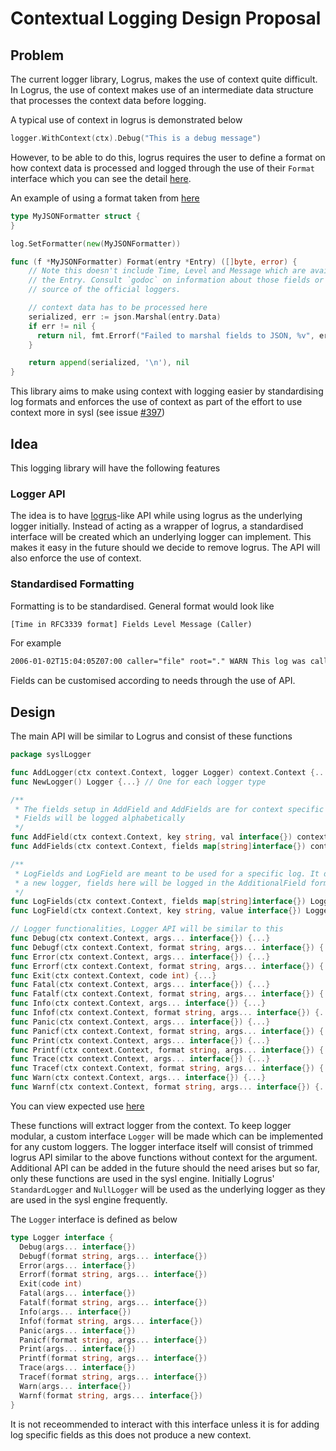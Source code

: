 # Contextual Logging Design Proposal

## Problem

The current logger library, Logrus, makes the use of context quite difficult. In Logrus, the use of context makes use of an intermediate data structure that processes the context data before logging.

A typical use of context in logrus is demonstrated below
```go
logger.WithContext(ctx).Debug("This is a debug message")
```

However, to be able to do this, logrus requires the user to define a format on how context data is processed and logged through the use of their `Format` interface which you can see the detail [here](https://godoc.org/github.com/sirupsen/logrus#TextFormatter.Format).

An example of using a format taken from [here](https://github.com/sirupsen/logrus)
```go
type MyJSONFormatter struct {
}

log.SetFormatter(new(MyJSONFormatter))

func (f *MyJSONFormatter) Format(entry *Entry) ([]byte, error) {
    // Note this doesn't include Time, Level and Message which are available on
    // the Entry. Consult `godoc` on information about those fields or read the
    // source of the official loggers.

    // context data has to be processed here
    serialized, err := json.Marshal(entry.Data)
    if err != nil {
      return nil, fmt.Errorf("Failed to marshal fields to JSON, %v", err)
    }

    return append(serialized, '\n'), nil
}
```

This library aims to make using context with logging easier by standardising log formats and enforces the use of context as part of the effort to use context more in sysl (see issue [#397](https://github.com/anz-bank/sysl/issues/397))

## Idea

This logging library will have the following features

### Logger API

The idea is to have [logrus](https://github.com/sirupsen/logrus)-like API while using logrus as the underlying logger initially. Instead of acting as a wrapper of logrus, a standardised interface will be created which an underlying logger can implement. This makes it easy in the future should we decide to remove logrus. The API will also enforce the use of context.

### Standardised Formatting

Formatting is to be standardised. General format would look like

```txt
[Time in RFC3339 format] Fields Level Message (Caller)
```

For example

```txt
2006-01-02T15:04:05Z07:00 caller="file" root="." WARN This log was called (file.go:5)
```

Fields can be customised according to needs through the use of API.

## Design

The main API will be similar to Logrus and consist of these functions

```go
package syslLogger

func AddLogger(ctx context.Context, logger Logger) context.Context {...}
func NewLogger() Logger {...} // One for each logger type

/**
 * The fields setup in AddField and AddFields are for context specific fields
 * Fields will be logged alphabetically
 */
func AddField(ctx context.Context, key string, val interface{}) context.Context {...}
func AddFields(ctx context.Context, fields map[string]interface{}) context.Context {...}

/**
 * LogFields and LogField are meant to be used for a specific log. It does not return context with
 * a new logger, fields here will be logged in the AdditionalField format
 */
func LogFields(ctx context.Context, fields map[string]interface{}) Logger {...}
func LogField(ctx context.Context, key string, value interface{}) Logger {...}

// Logger functionalities, Logger API will be similar to this
func Debug(ctx context.Context, args... interface{}) {...}
func Debugf(ctx context.Context, format string, args... interface{}) {...}
func Error(ctx context.Context, args... interface{}) {...}
func Errorf(ctx context.Context, format string, args... interface{}) {...}
func Exit(ctx context.Context, code int) {...}
func Fatal(ctx context.Context, args... interface{}) {...}
func Fatalf(ctx context.Context, format string, args... interface{}) {...}
func Info(ctx context.Context, args... interface{}) {...}
func Infof(ctx context.Context, format string, args... interface{}) {...}
func Panic(ctx context.Context, args... interface{}) {...}
func Panicf(ctx context.Context, format string, args... interface{}) {...}
func Print(ctx context.Context, args... interface{}) {...}
func Printf(ctx context.Context, format string, args... interface{}) {...}
func Trace(ctx context.Context, args... interface{}) {...}
func Tracef(ctx context.Context, format string, args... interface{}) {...}
func Warn(ctx context.Context, args... interface{}) {...}
func Warnf(ctx context.Context, format string, args... interface{}) {...}
```

You can view expected use [here](contextual-logging-example/main.go)

These functions will extract logger from the context. To keep logger modular, a custom interface `Logger` will be made which can be implemented for any custom loggers. The logger interface itself will consist of trimmed logrus API similar to the above functions without context for the argument. Additional API can be added in the future should the need arises but so far, only these functions are used in the sysl engine. Initially Logrus' `StandardLogger` and `NullLogger` will be used as the underlying logger as they are used in the sysl engine frequently.

The `Logger` interface is defined as below
```go
type Logger interface {
  Debug(args... interface{})
  Debugf(format string, args... interface{})
  Error(args... interface{})
  Errorf(format string, args... interface{})
  Exit(code int)
  Fatal(args... interface{})
  Fatalf(format string, args... interface{})
  Info(args... interface{})
  Infof(format string, args... interface{})
  Panic(args... interface{})
  Panicf(format string, args... interface{})
  Print(args... interface{})
  Printf(format string, args... interface{})
  Trace(args... interface{})
  Tracef(format string, args... interface{})
  Warn(args... interface{})
  Warnf(format string, args... interface{})
}
```

It is not receommended to interact with this interface unless it is for adding log specific fields as this does not produce a new context.
